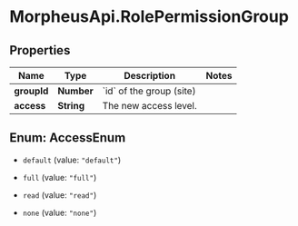 # MorpheusApi.RolePermissionGroup

## Properties

Name | Type | Description | Notes
------------ | ------------- | ------------- | -------------
**groupId** | **Number** | &#x60;id&#x60; of the group (site) | 
**access** | **String** | The new access level. | 



## Enum: AccessEnum


* `default` (value: `"default"`)

* `full` (value: `"full"`)

* `read` (value: `"read"`)

* `none` (value: `"none"`)




